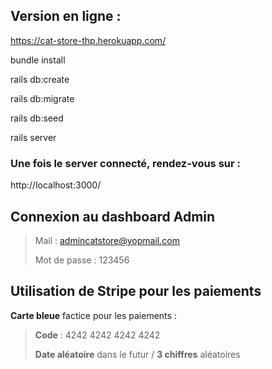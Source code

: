 

## Version en ligne :

https://cat-store-thp.herokuapp.com/




bundle install

rails db:create

rails db:migrate

rails db:seed

rails server


### Une fois le server connecté, rendez-vous sur : 
http://localhost:3000/


## Connexion au dashboard Admin 

> Mail : admincatstore@yopmail.com
>
> Mot de passe : 123456

## Utilisation de Stripe pour les paiements

**Carte bleue** factice pour les paiements : 

> **Code** : 4242 4242 4242 4242 
>
> **Date aléatoire** dans le futur / **3 chiffres** aléatoires

